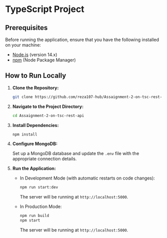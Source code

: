 
# TypeScript Project

## Prerequisites

Before running the application, ensure that you have the following installed on your machine:

- [Node.js](https://nodejs.org/) (version 14.x)
- [npm](https://www.npmjs.com/) (Node Package Manager)



## How to Run Locally

1. **Clone the Repository:**

   ```bash
   git clone https://github.com/reza107-hub/Assaignment-2-on-tsc-rest-api.git
   ```

2. **Navigate to the Project Directory:**

   ```bash
   cd Assaignment-2-on-tsc-rest-api
   ```

3. **Install Dependencies:**

   ```bash
   npm install
   ```

4. **Configure MongoDB:**

   Set up a MongoDB database and update the `.env` file with the appropriate connection details.

5. **Run the Application:**

   - In Development Mode (with automatic restarts on code changes):

     ```bash
     npm run start:dev
     ```

     The server will be running at `http://localhost:5000`.

   - In Production Mode:

     ```bash
     npm run build
     npm start
     ```

     The server will be running at `http://localhost:5000`.


